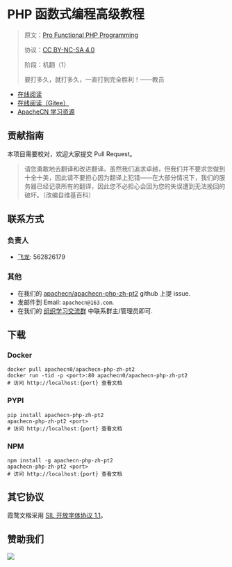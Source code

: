 # PHP 函数式编程高级教程

> 原文：[Pro Functional PHP Programming](https://zh.book4you.org/book/3383468/6722c1)
> 
> 协议：[CC BY-NC-SA 4.0](http://creativecommons.org/licenses/by-nc-sa/4.0/)
> 
> 阶段：机翻（1）
> 
> 要打多久，就打多久，一直打到完全胜利！——教员

* [在线阅读](https://php2.apachecn.org)
* [在线阅读（Gitee）](https://apachecn.gitee.io/doc-template/)
* [ApacheCN 学习资源](http://docs.apachecn.org/)

## 贡献指南

本项目需要校对，欢迎大家提交 Pull Request。

> 请您勇敢地去翻译和改进翻译。虽然我们追求卓越，但我们并不要求您做到十全十美，因此请不要担心因为翻译上犯错——在大部分情况下，我们的服务器已经记录所有的翻译，因此您不必担心会因为您的失误遭到无法挽回的破坏。（改编自维基百科）

## 联系方式

### 负责人

* [飞龙](https://github.com/wizardforcel): 562826179

### 其他

*   在我们的 [apachecn/apachecn-php-zh-pt2](https://github.com/apachecn/apachecn-php-zh-pt2) github 上提 issue.
*   发邮件到 Email: `apachecn@163.com`.
*   在我们的 [组织学习交流群](https://www.apachecn.org/#/docs/join) 中联系群主/管理员即可.

## 下载

### Docker

```
docker pull apachecn0/apachecn-php-zh-pt2
docker run -tid -p <port>:80 apachecn0/apachecn-php-zh-pt2
# 访问 http://localhost:{port} 查看文档
```

### PYPI

```
pip install apachecn-php-zh-pt2
apachecn-php-zh-pt2 <port>
# 访问 http://localhost:{port} 查看文档
```

### NPM

```
npm install -g apachecn-php-zh-pt2
apachecn-php-zh-pt2 <port>
# 访问 http://localhost:{port} 查看文档
```

## 其它协议

霞鹜文楷采用 [SIL 开放字体协议 1.1](https://github.com/lxgw/LxgwWenKai/blob/main/SIL_Open_Font_License_1.1.txt)。

## 赞助我们

![](http://data.apachecn.org/img/about/donate.jpg)

